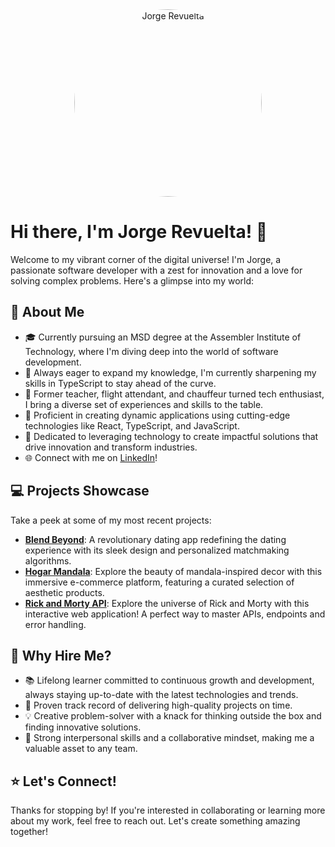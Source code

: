 <div align="center">
  <img src="" alt="Jorge Revuelta" width="300" height="300" style="border-radius: 50%;" />
</div>


# Hi there, I'm Jorge Revuelta! 👋

Welcome to my vibrant corner of the digital universe! I'm Jorge, a passionate software developer with a zest for innovation and a love for solving complex problems. Here's a glimpse into my world:

## 🚀 About Me

- 🎓 Currently pursuing an MSD degree at the Assembler Institute of Technology, where I'm diving deep into the world of software development.
- 🌱 Always eager to expand my knowledge, I'm currently sharpening my skills in TypeScript to stay ahead of the curve.
- 🎨 Former teacher, flight attendant, and chauffeur turned tech enthusiast, I bring a diverse set of experiences and skills to the table.
- 💼 Proficient in creating dynamic applications using cutting-edge technologies like React, TypeScript, and JavaScript.
- 🌟 Dedicated to leveraging technology to create impactful solutions that drive innovation and transform industries.
- 🌐 Connect with me on [LinkedIn](https://www.linkedin.com/in/jorge-revuelta/)!

## 💻 Projects Showcase

Take a peek at some of my most recent projects:

- **[Blend Beyond](https://github.com/trat944/BlendBeyond)**: A revolutionary dating app redefining the dating experience with its sleek design and personalized matchmaking algorithms.
- **[Hogar Mandala](https://github.com/trat944/react-eCommerce)**: Explore the beauty of mandala-inspired decor with this immersive e-commerce platform, featuring a curated selection of aesthetic products.
- **[Rick and Morty API](https://github.com/trat944/rickandmorty)**: Explore the universe of Rick and Morty with this interactive web application! A perfect way to master APIs, endpoints and error handling.

## 🌟 Why Hire Me?

- 📚 Lifelong learner committed to continuous growth and development, always staying up-to-date with the latest technologies and trends.
- 🚀 Proven track record of delivering high-quality projects on time.
- 💡 Creative problem-solver with a knack for thinking outside the box and finding innovative solutions.
- 🤝 Strong interpersonal skills and a collaborative mindset, making me a valuable asset to any team.

## ⭐️ Let's Connect!

Thanks for stopping by! If you're interested in collaborating or learning more about my work, feel free to reach out. Let's create something amazing together!


